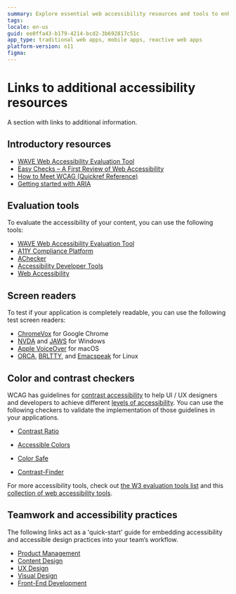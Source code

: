 ```yaml
---
summary: Explore essential web accessibility resources and tools to enhance your OutSystems 11 (O11) applications' compliance with WCAG guidelines.
tags:
locale: en-us
guid: ee0ffa43-b179-4214-bcd2-3b692817c51c
app_type: traditional web apps, mobile apps, reactive web apps
platform-version: o11
figma:
---
```


# Links to additional accessibility resources

A section with links to additional information.

## Introductory resources

* [WAVE Web Accessibility Evaluation Tool](https://wave.webaim.org/) 
* [Easy Checks – A First Review of Web Accessibility](https://www.w3.org/WAI/test-evaluate/preliminary/)
* [How to Meet WCAG (Quickref Reference)](https://www.w3.org/WAI/WCAG21/quickref/)
* [Getting started with ARIA](https://a11yproject.com/posts/getting-started-aria/) 
 
## Evaluation tools

To evaluate the accessibility of your content, you can use the following tools:

* [WAVE Web Accessibility Evaluation Tool](https://wave.webaim.org/)
* [A11Y Compliance Platform](http://www.boia.org/?wc3)
* [AChecker](https://achecker.ca/checker/index.php)
* [Accessibility Developer Tools](https://chrome.google.com/webstore/detail/accessibility-developer-t/fpkknkljclfencbdbgkenhalefipecmb?hl=en)
* [Web Accessibility](https://www.webaccessibility.com/)

## Screen readers

To test if your application is completely readable, you can use the following test screen readers:

* [ChromeVox](https://chrome.google.com/webstore/detail/chromevox/kgejglhpjiefppelpmljglcjbhoiplfn?hl=pt-PT) for Google Chrome
* [NVDA](https://www.nvaccess.org/) and [JAWS](http://www.freedomscientific.com/Products/software/JAWS/) for Windows
* [Apple VoiceOver](https://www.apple.com/accessibility/mac/vision/) for macOS
* [ORCA](https://help.gnome.org/users/orca/stable/), [BRLTTY](http://mielke.cc/brltty/), and [Emacspeak](http://emacspeak.sourceforge.net/) for Linux

 
## Color and contrast checkers

WCAG has guidelines for [contrast accessibility](https://www.w3.org/TR/UNDERSTANDING-WCAG20/visual-audio-contrast-contrast.html) to help UI / UX designers and developers to achieve different [levels of accessibility](http://www.w3.org/TR/UNDERSTANDING-WCAG20/conformance.html#uc-levels-head). You can use the following checkers to validate the implementation of those guidelines in your applications.

* [Contrast Ratio](https://contrast-ratio.com/)

* [Accessible Colors](http://accessible-colors.com/)

* [Color Safe](http://colorsafe.co/)

* [Contrast-Finder](http://contrast-finder.tanaguru.com/)

For more accessibility tools, check out [the W3 evaluation tools list](https://www.w3.org/WAI/ER/tools/) and this [collection of web accessibility tools](https://github.com/collections/web-accessibility).

## Teamwork and accessibility practices

The following links act as a 'quick-start' guide for embedding accessibility and accessible design practices into your team’s workflow.

* [Product Management](https://accessibility.digital.gov/product/getting-started/)
* [Content Design](https://accessibility.digital.gov/content-design/getting-started/)
* [UX Design](https://accessibility.digital.gov/ux/getting-started/)
* [Visual Design](https://accessibility.digital.gov/visual-design/getting-started/)
* [Front-End Development](https://accessibility.digital.gov/front-end/getting-started/)
